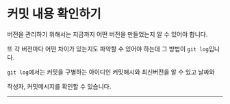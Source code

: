 # 커밋 내용 확인하기

버전을 관리하기 위해서는 지금까지 어떤 버전을 만들었는지 알 수 있어야 합니다.

또 각 버전마다 어떤 차이가 있는지도 파악할 수 있어야 하는데 그 방법이 `git log`입니다.

`git log`에서는 커밋을 구별하는 아이디인 커밋해시와 최신버전을 알 수 있고 날짜와 

작성자, 커밋메시지를 확인할 수 있습니다.

***
